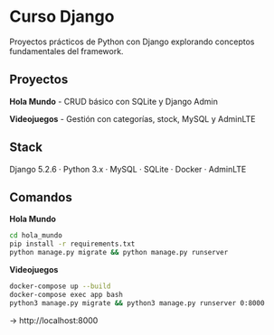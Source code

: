 # Curso Django

Proyectos prácticos de Python con Django explorando conceptos fundamentales del framework.

## Proyectos

**Hola Mundo** - CRUD básico con SQLite y Django Admin

**Videojuegos** - Gestión con categorías, stock, MySQL y AdminLTE

## Stack
Django 5.2.6 · Python 3.x · MySQL · SQLite · Docker · AdminLTE

## Comandos

**Hola Mundo**
```bash
cd hola_mundo
pip install -r requirements.txt
python manage.py migrate && python manage.py runserver
```

**Videojuegos**
```bash
docker-compose up --build
docker-compose exec app bash
python3 manage.py migrate && python3 manage.py runserver 0:8000
```

→ http://localhost:8000